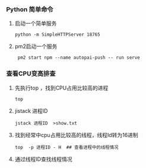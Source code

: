 ### Python 简单命令

1. 启动一个简单服务

   ```
   python -m SimpleHTTPServer 18765
   ```
   
2. pm2启动一个服务

   ```
    pm2 start npm --name autopai-push -- run serve
   ```

### 查看CPU变高排查

1. 先执行top ，找到CPU占用比较高的进程

   ```
   top
   ```

2. jistack  进程ID  

   ```
   jstack 进程ID  >show.txt
   ```

3. 找到经常中cpu占用比较高的线程，线程Id转为16进制

   ```
   top  -p 进程ID - H  ## 查看进程中的线程情况
   ```

4. 通过线程ID查找线程情况

